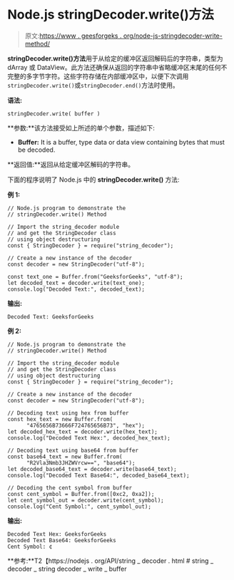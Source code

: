 # Node.js stringDecoder.write()方法

> 原文:[https://www . geesforgeks . org/node-js-stringdecoder-write-method/](https://www.geeksforgeeks.org/node-js-stringdecoder-write-method/)

**stringDecoder.write()方法**用于从给定的缓冲区返回解码后的字符串，类型为 dArray 或 DataView。此方法还确保从返回的字符串中省略缓冲区末尾的任何不完整的多字节字符。这些字符存储在内部缓冲区中，以便下次调用`stringDecoder.write()`或`stringDecoder.end()`方法时使用。

**语法:**

```
stringDecoder.write( buffer )
```

**参数:**该方法接受如上所述的单个参数，描述如下:

*   **Buffer:** It is a buffer, type data or data view containing bytes that must be decoded.

**返回值:**返回从给定缓冲区解码的字符串。

下面的程序说明了 Node.js 中的 **stringDecoder.write()** 方法:

**例 1:**

```
// Node.js program to demonstrate the   
// stringDecoder.write() Method 

// Import the string_decoder module
// and get the StringDecoder class 
// using object destructuring
const { StringDecoder } = require("string_decoder");

// Create a new instance of the decoder
const decoder = new StringDecoder("utf-8");

const text_one = Buffer.from("GeeksforGeeks", "utf-8");
let decoded_text = decoder.write(text_one);
console.log("Decoded Text:", decoded_text);
```

**输出:**

```
Decoded Text: GeeksforGeeks
```

**例 2:**

```
// Node.js program to demonstrate the   
// stringDecoder.write() Method 

// Import the string_decoder module
// and get the StringDecoder class 
// using object destructuring
const { StringDecoder } = require("string_decoder");

// Create a new instance of the decoder
const decoder = new StringDecoder("utf-8");

// Decoding text using hex from buffer
const hex_text = new Buffer.from(
      "4765656B73666F724765656B73", "hex");
let decoded_hex_text = decoder.write(hex_text);
console.log("Decoded Text Hex:", decoded_hex_text);

// Decoding text using base64 from buffer
const base64_text = new Buffer.from(
      "R2Vla3Nmb3JHZWVrcw==", "base64");
let decoded_base64_text = decoder.write(base64_text);
console.log("Decoded Text Base64:", decoded_base64_text);

// Decoding the cent symbol from buffer
const cent_symbol = Buffer.from([0xc2, 0xa2]);
let cent_symbol_out = decoder.write(cent_symbol);
console.log("Cent Symbol:", cent_symbol_out);
```

**输出:**

```
Decoded Text Hex: GeeksforGeeks
Decoded Text Base64: GeeksforGeeks
Cent Symbol: ¢
```

**参考:**T2【https://nodejs . org/API/string _ decoder . html # string _ decoder _ string decoder _ write _ buffer